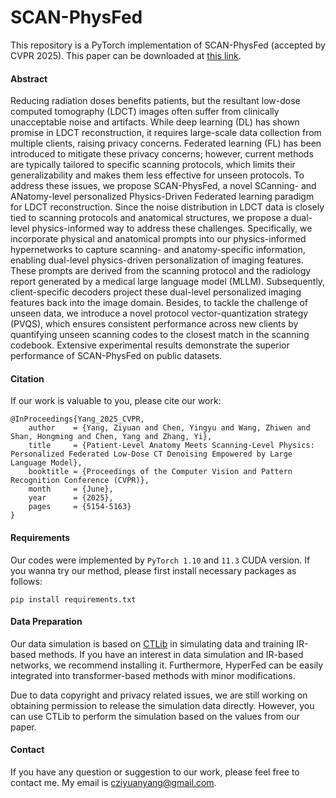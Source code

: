 # SCAN-PhysFed


This repository is a PyTorch implementation of SCAN-PhysFed (accepted by CVPR 2025). This paper can be downloaded at [this link](https://openaccess.thecvf.com/content/CVPR2025/html/Yang_Patient-Level_Anatomy_Meets_Scanning-Level_Physics_Personalized_Federated_Low-Dose_CT_Denoising_CVPR_2025_paper.html).

#### Abstract

Reducing radiation doses benefits patients, but the resultant low-dose computed tomography (LDCT) images often suffer from clinically unacceptable noise and artifacts. While deep learning (DL) has shown promise in LDCT reconstruction, it requires large-scale data collection from multiple clients, raising privacy concerns. Federated learning (FL) has been introduced to mitigate these privacy concerns; however, current methods are typically tailored to specific scanning protocols, which limits their generalizability and makes them less effective for unseen protocols. To address these issues, we propose SCAN-PhysFed, a novel SCanning- and ANatomy-level personalized Physics-Driven Federated learning paradigm for LDCT reconstruction. Since the noise distribution in LDCT data is closely tied to scanning protocols and anatomical structures, we propose a dual-level physics-informed way to address these challenges. Specifically, we incorporate physical and anatomical prompts into our physics-informed hypernetworks to capture scanning- and anatomy-specific information, enabling dual-level physics-driven personalization of imaging features. These prompts are derived from the scanning protocol and the radiology report generated by a medical large language model (MLLM). Subsequently, client-specific decoders project these dual-level personalized imaging features back into the image domain. Besides, to tackle the challenge of unseen data, we introduce a novel protocol vector-quantization strategy (PVQS), which ensures consistent performance across new clients by quantifying unseen scanning codes to the closest match in the scanning codebook. Extensive experimental results demonstrate the superior performance of SCAN-PhysFed on public datasets.

#### Citation
If our work is valuable to you, please cite our work:

```
@InProceedings{Yang_2025_CVPR,
    author    = {Yang, Ziyuan and Chen, Yingyu and Wang, Zhiwen and Shan, Hongming and Chen, Yang and Zhang, Yi},
    title     = {Patient-Level Anatomy Meets Scanning-Level Physics: Personalized Federated Low-Dose CT Denoising Empowered by Large Language Model},
    booktitle = {Proceedings of the Computer Vision and Pattern Recognition Conference (CVPR)},
    month     = {June},
    year      = {2025},
    pages     = {5154-5163}
}
```


#### Requirements

Our codes were implemented by ```PyTorch 1.10``` and ```11.3``` CUDA version. If you wanna try our method, please first install necessary packages as follows:

```
pip install requirements.txt
```

#### Data Preparation

Our data simulation is based on [CTLib](https://github.com/xiawj-hub/CTLIB) in simulating data and training IR-based methods. If you have an interest in data simulation and IR-based networks, we recommend installing it. Furthermore, HyperFed can be easily integrated into transformer-based methods with minor modifications.

Due to data copyright and privacy related issues, we are still working on obtaining permission to release the simulation data directly. However, you can use CTLib to perform the simulation based on the values from our paper.

#### Contact
If you have any question or suggestion to our work, please feel free to contact me. My email is cziyuanyang@gmail.com.

